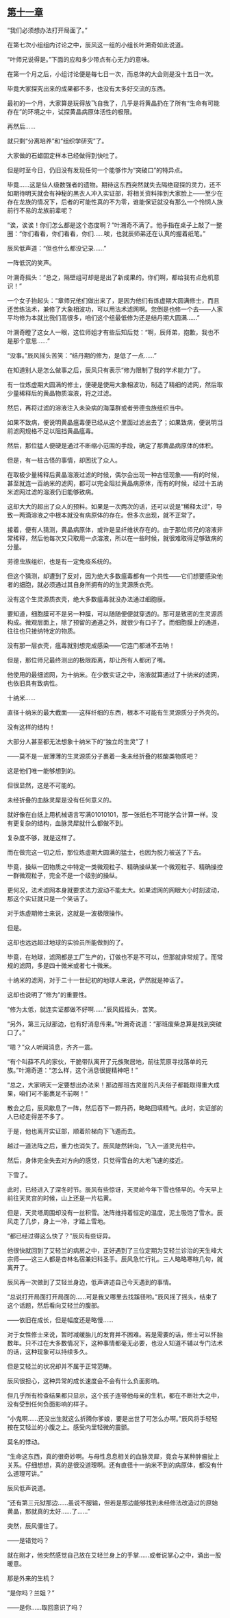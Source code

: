 ## [第十一章](https://www.xxbiquge.com/11_11207/9225885.html)


  “我们必须想办法打开局面了。”

  在第七次小组组内讨论之中，辰风这一组的小组长叶溯奇如此说道。

  “叶师兄说得是。”下面的应和多少带点有心无力的意味。

  在第一个月之后，小组讨论便是每七日一次，而总体的大会则是没十五日一次。

  毕竟大家探究出来的成果都不多，也没有太多好交流的东西。

  最初的一个月，大家算是玩得放飞自我了，几乎是将黄晶扔在了所有“生命有可能存在”的环境之中，试探黄晶病原体活性的极限。

  再然后……

  就只剩“分离培养”和“组织学研究”了。

  大家做的石蜡固定样本已经做得到快吐了。

  但是时至今日，仍旧没有发现任何一个能够作为“突破口”的特异点。

  毕竟……这是仙人级数强者的遗物。期待这东西突然就失去隔绝窥探的灵力，还不如期待明天就会有神秘的黑衣人冲入实证部，将相关资料摔到大家脸上——至少在存在龙族的情况下，后者的可能性真的不为零，谁能保证就没有那么一个怜悯人族前行不易的龙族前辈呢？

  “诶，诶诶！你们怎么都是这个态度啊？”叶溯奇不满了。他手指在桌子上敲了一整圈：“你们看看，你们看看，你们……唉，也就辰师弟还在认真的握着纸笔。”

  辰风低声道：“但也什么都没记录……”

  一阵低沉的笑声。

  叶溯奇摇头：“总之，隔壁组可却是是出了新成果的。你们啊，都给我有点危机意识！”

  一个女子抬起头：“章师兄他们做出来了，是因为他们有炼虚期大圆满修士，而且还苦练法术，兼修了大象相波功，可以用法术滤网啊。您倒是也修一个去——人家平均修为本就比我们高很多，咱们这个组最低修为还是结丹期大圆满……”

  叶溯奇瞪了这女人一眼，这位师姐才有些后知后觉：“啊，辰师弟，抱歉，我也不是那个意思……”

  “没事。”辰风摇头苦笑：“结丹期的修为，是低了一点……”

  在知道别人是怎么做事之后，辰风只有表示“修为限制了我的学术能力”了。

  有一位炼虚期大圆满的修士，便硬是使用大象相波功，制造了精细的滤网，然后取少量稀释后的黄晶物质溶液，将之过滤。

  然后，再将过滤的溶液注入未染病的海藻群或者劳德虫族组织当中。

  如果不致病，便说明黄晶瘟毒便已经从这个里面过滤出去了；如果致病，便说明当前滤网规格不足以阻挡黄晶瘟毒。

  然后，那位猛人便硬是通过不断缩小范围的手段，确定了那黄晶病原体的体积。

  但是，有一桩古怪的事情，却困扰了众人。

  在取极少量稀释后黄晶溶液过滤的时候，偶尔会出现一种古怪现象——有的时候，甚至就连一百纳米的滤网，都可以完全阻拦黄晶病原体，而有的时候，经过十五纳米滤网过滤的溶液仍旧能够致病。

  这却大大的超出了众人的预料。如果是一次两次的话，还可以说是“稀释太过”，导致一两滴溶液之中根本就没有病原体的存在。但多次出现，就不正常了。

  接着，便有人猜测，黄晶病原体，或许是呈纤维状存在的。由于那位师兄的溶液非常稀释，然后他每次又只取用一点溶液，所以在一些时候，就很难取得足够致病的分量。

  劳德虫族组织，也是有一定免疫系统的。

  但这个猜测，却遭到了反对，因为绝大多数瘟毒都有一个共性——它们想要感染他者的细胞，就必须通过其自身所拥有的的生灵源质衣壳。

  没有这个生灵源质衣壳，绝大多数瘟毒就没办法通过细胞膜。

  要知道，细胞膜可不是另一种膜，可以随随便便就穿透的。那可是致密的生灵源质构成。微观层面上，除了预留的通道之外，就很少有口子了。而细胞膜上的通道，往往也只接纳特定的物质。

  没有那一层衣壳，瘟毒就别想完成感染——它连门都进不去呐！

  但是，那位师兄最终测出的极限距离，却让所有人都闭了嘴。

  他使用的最细滤网，为十纳米。在少数实证之中，溶液就算通过了十纳米的滤网，也依旧具有致病性。

  十纳米……

  直径十纳米的最大截面——这样纤细的东西，根本不可能有生灵源质分子外壳的。

  没有这样的结构！

  大部分人甚至都无法想象十纳米下的“独立的生灵”了！

  ——莫不是一层薄薄的生灵源质分子裹着一条未经折叠的核酸类物质吧？

  这是他们唯一能够想到的。

  但很显然，这是不可能的。

  未经折叠的血脉灵犀是没有任何意义的。

  就好像在白纸上用机械语言写满01010101，那一张纸也不可能学会计算一样。没有更复杂的结构，血脉灵犀就什么都做不到。

  复杂度不够，就是这样了。

  而在做完这一切之后，那位炼虚期大圆满的猛士，也因为脱力被送了下去。

  毕竟，操纵一团物质之中特定一类微观粒子、精确操纵某一个微观粒子、精确操控一群微观粒子，完全不是一个级别的操纵。

  更何况，法术滤网本身就要求法力波动不能太大。如果滤网的网眼大小时刻波动，那这个实证就只是一个笑话了。

  对于炼虚期修士来说，这就是一波极限操作。

  但是。

  这却也远远超过地球的实验员所能做到的了。

  毕竟，在地球，滤网都是工厂生产的，订做也不是不可以，但那就非常规了。而常规的滤网，多是四十微米或者七十微米。

  十纳米的滤网，对于二十一世纪初的地球人来说，俨然就是神话了。

  这却也说明了“修为”的重要性。

  “修为太低，就连实证都做不好啊……”辰风摇摇头，苦笑。

  “另外，第三元狱那边，也有好消息传来。”叶溯奇说道：“那班废柴总算是找到突破口了。”

  “嗯？”众人听闻消息，齐齐一震。

  “有个叫薛不凡的家伙，干脆带队离开了元族聚居地，前往荒原寻找落单的元族。”叶溯奇道：“怎么样，这个消息很提精神吧！”

  “总之，大家明天一定要想出办法来！那边那班古灵崖的凡夫俗子都能取得重大成果，咱们可不能裹足不前啊！”

  散会之后，辰风歇息了一阵，然后吞下一颗丹药，略略回填精气。此时，实证部的人已经走得差不多了。

  于是，他也离开实证部，顺着阶梯向下飞遁而去。

  越过一道法阵之后，重力也消失了。辰风陡然转向，飞入一道灵光柱中。

  然后，身体完全失去对方向的感觉，只觉得雪白的大地飞速的接近。

  下雪了。

  此时，已经进入了深冬时节。辰风有些惊讶，天灵岭今年下雪也怪早的。今天早上前往天灵宫的时候，山上还是一片枯黄。

  但是，天灵塔周围却没有一丝积雪。法阵维持着恒定的温度，泥土吸饱了雪水。辰风走了几步，身上一冷，才踏上雪地。

  “都已经过得这么快了？”辰风有些讶异。

  他很快就回到了艾轻兰的病房之中，正好遇到了三位定期为艾轻兰诊治的天生峰大宗师——这三人都是杏林名宿兼妇科圣手。辰风急忙行礼。三人略略寒暄几句，就离开了。

  辰风再一次做到了艾轻兰身边，低声讲述自己今天遇到的事情。

  “总说打开局面打开局面的……可是我又哪里去找蹊径哟。”辰风摇了摇头，结束了这个话题，然后看向艾轻兰的腹部。

  ——依旧在成长，但是幅度还是略慢……

  对于女性修士来说，暂时减缓胎儿的发育并不困难。若是需要的话，修士可以怀胎数年。只不过在大多数情况下，这种事情都毫无必要，也没人知道不辅以专门法术的话，这种现象可以持续多久。

  但是艾轻兰的状况却并不属于正常范畴。

  辰风很担心，这种异常的成长速度会不会有什么负面影响。

  但几乎所有检查结果都只显示，这个孩子连带他母亲的生机，都在不断壮大之中，没有受到任何负面影响的样子。

  “小鬼啊……还没出生就这么折腾你爹娘，要是出世了可怎么办啊。”辰风将手轻轻按在艾轻兰的小腹之上。感受内里轻微的震颤。

  莫名的悸动。

  “生命这东西，真的很奇妙啊。与母性息息相关的血脉灵犀，竟会与某种肿瘤扯上关系。仔细想想，真的是很没道理啊。还有直径十一纳米不到的病原体，都没有什么道理可讲。”

  辰风低声说道。

  “还有第三元狱那边……虽说不服输，但若是那边能够找到未经修法改造过的原始黄晶，那就真的太好……了……”

  突然，辰风僵住了。

  ——是错觉吗？

  就在刚才，他突然感觉自己放在艾轻兰身上的手掌……或者说掌心之中，涌出一股暖意。

  那是外来的生机？

  “是你吗？兰姐？”

  ——是你……取回意识了吗？
